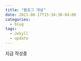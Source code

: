 ```yaml
---
title: "블로그 개설"
date: 2021-08-17T15:34:30-04:00
categories:
  - blog
tags:
  - Jekyll
  - update
---
```


지금 작성중
